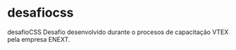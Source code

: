 # desafiocss
desafioCSS
Desafio desenvolvido durante o procesos de capacitação VTEX pela empresa ENEXT.
